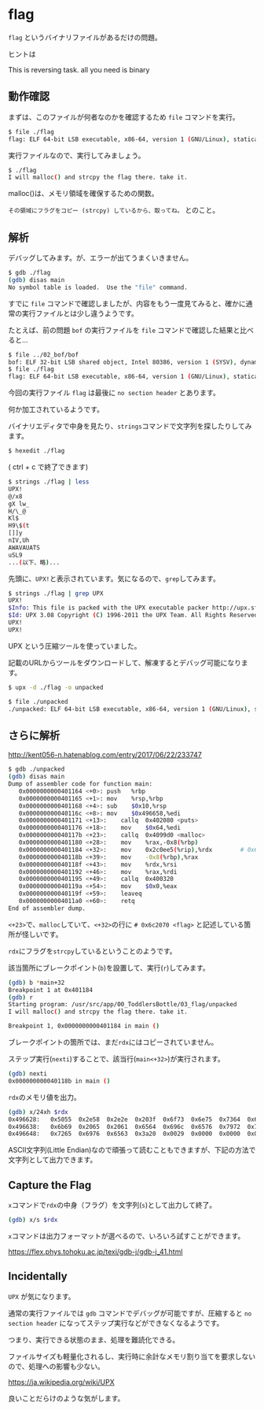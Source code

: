 # flag

`flag` というバイナリファイルがあるだけの問題。

ヒントは

This is reversing task. all you need is binary


## 動作確認

まずは、このファイルが何者なのかを確認するため `file` コマンドを実行。

```bash
$ file ./flag
flag: ELF 64-bit LSB executable, x86-64, version 1 (GNU/Linux), statically linked, no section header
```

実行ファイルなので、実行してみましょう。

```bash
$ ./flag
I will malloc() and strcpy the flag there. take it.
```

malloc()は、メモリ領域を確保するための関数。

`その領域にフラグをコピー (strcpy) しているから、取ってね。` とのこと。


## 解析

デバッグしてみます。が、エラーが出てうまくいきません。

```bash
$ gdb ./flag
(gdb) disas main
No symbol table is loaded.  Use the "file" command.
```

すでに `file` コマンドで確認しましたが、内容をもう一度見てみると、確かに通常の実行ファイルとは少し違うようです。

たとえば、前の問題 `bof` の実行ファイルを `file` コマンドで確認した結果と比べると...

```bash
$ file ../02_bof/bof
bof: ELF 32-bit LSB shared object, Intel 80386, version 1 (SYSV), dynamically linked, interpreter /lib/ld-linux.so.2, for GNU/Linux 2.6.24, BuildID[sha1]=ed643dfe8d026b7238d3033b0d0bcc499504f273, not stripped
$ file ./flag
flag: ELF 64-bit LSB executable, x86-64, version 1 (GNU/Linux), statically linked, no section header
```

今回の実行ファイル `flag` は最後に `no section header` とあります。

何か加工されているようです。


バイナリエディタで中身を見たり、`strings`コマンドで文字列を探したりしてみます。

```bash
$ hexedit ./flag
```
( ctrl + c で終了できます)


```bash
$ strings ./flag | less
UPX!
@/x8
gX lw_
H/\_@
Kl$
H9\$(t
[]]y
nIV,Uh
AWAVAUATS
uSL9
...(以下、略)...
```

先頭に、`UPX!`と表示されています。気になるので、`grep`してみます。

```bash
$ strings ./flag | grep UPX
UPX!
$Info: This file is packed with the UPX executable packer http://upx.sf.net $
$Id: UPX 3.08 Copyright (C) 1996-2011 the UPX Team. All Rights Reserved. $
UPX!
UPX!
```

UPX という圧縮ツールを使っていました。

記載のURLからツールをダウンロードして、解凍するとデバッグ可能になります。

```bash
$ upx -d ./flag -o unpacked

$ file ./unpacked
./unpacked: ELF 64-bit LSB executable, x86-64, version 1 (GNU/Linux), statically linked, for GNU/Linux 2.6.24, BuildID[sha1]=96ec4cc272aeb383bd9ed26c0d4ac0eb5db41b16, not stripped
```


## さらに解析

http://kent056-n.hatenablog.com/entry/2017/06/22/233747

```bash
$ gdb ./unpacked
(gdb) disas main
Dump of assembler code for function main:
   0x0000000000401164 <+0>:	push   %rbp
   0x0000000000401165 <+1>:	mov    %rsp,%rbp
   0x0000000000401168 <+4>:	sub    $0x10,%rsp
   0x000000000040116c <+8>:	mov    $0x496658,%edi
   0x0000000000401171 <+13>:	callq  0x402080 <puts>
   0x0000000000401176 <+18>:	mov    $0x64,%edi
   0x000000000040117b <+23>:	callq  0x4099d0 <malloc>
   0x0000000000401180 <+28>:	mov    %rax,-0x8(%rbp)
   0x0000000000401184 <+32>:	mov    0x2c0ee5(%rip),%rdx        # 0x6c2070 <flag>
   0x000000000040118b <+39>:	mov    -0x8(%rbp),%rax
   0x000000000040118f <+43>:	mov    %rdx,%rsi
   0x0000000000401192 <+46>:	mov    %rax,%rdi
   0x0000000000401195 <+49>:	callq  0x400320
   0x000000000040119a <+54>:	mov    $0x0,%eax
   0x000000000040119f <+59>:	leaveq
   0x00000000004011a0 <+60>:	retq
End of assembler dump.
```

`<+23>`で、`malloc`していて、`<+32>`の行に `# 0x6c2070 <flag>` と記述している箇所が怪しいです。

`rdx`にフラグを`strcpy`しているということのようです。

該当箇所にブレークポイント(`b`)を設置して、実行(`r`)してみます。

```bash
(gdb) b *main+32
Breakpoint 1 at 0x401184
(gdb) r
Starting program: /usr/src/app/00_ToddlersBottle/03_flag/unpacked
I will malloc() and strcpy the flag there. take it.

Breakpoint 1, 0x0000000000401184 in main ()
```

ブレークポイントの箇所では、まだ`rdx`にはコピーされていません。

ステップ実行(`nexti`)することで、該当行(`main<+32>`)が実行されます。

```bash
(gdb) nexti
0x000000000040118b in main ()
```

`rdx`のメモリ値を出力。

```bash
(gdb) x/24xh $rdx
0x496628:	0x5055	0x2e58	0x2e2e	0x203f	0x6f73	0x6e75	0x7364	0x6c20
0x496638:	0x6b69	0x2065	0x2061	0x6564	0x696c	0x6576	0x7972	0x7320
0x496648:	0x7265	0x6976	0x6563	0x3a20	0x0029	0x0000	0x0000	0x0000
```

ASCII文字列(Little Endian)なので頑張って読むこともできますが、下記の方法で文字列として出力できます。



## Capture the Flag

`x`コマンドで`rdx`の中身（フラグ）を文字列(`s`)として出力して終了。

```bash
(gdb) x/s $rdx
```

`x`コマンドは出力フォーマットが選べるので、いろいろ試すことができます。

https://flex.phys.tohoku.ac.jp/texi/gdb-j/gdb-j_41.html


## Incidentally

`UPX` が気になります。

通常の実行ファイルでは `gdb` コマンドでデバッグが可能ですが、圧縮すると `no section header` になってステップ実行などができなくなるようです。

つまり、実行できる状態のまま、処理を難読化できる。


ファイルサイズも軽量化されるし、実行時に余計なメモリ割り当てを要求しないので、処理への影響も少ない。

https://ja.wikipedia.org/wiki/UPX

良いことだらけのような気がします。
